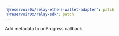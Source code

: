 ```yaml
---
'@reservoir0x/relay-ethers-wallet-adapter': patch
'@reservoir0x/relay-sdk': patch
---
```


Add metadata to onProgress callback
